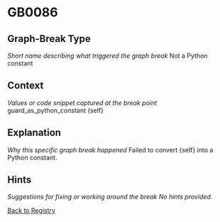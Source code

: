 # GB0086

## Graph-Break Type
*Short name describing what triggered the graph break*
Not a Python constant

## Context
*Values or code snippet captured at the break point*
guard_as_python_constant {self}

## Explanation
*Why this specific graph break happened*
Failed to convert {self} into a Python constant.

## Hints
*Suggestions for fixing or working around the break*
*No hints provided.*



[Back to Registry](../index.md)
